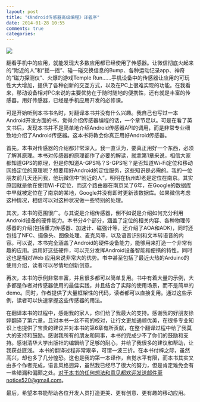 ```yaml
---
layout: post
title: "《Android传感器高级编程》译者序"
date: 2014-01-28 10:55
comments: true
categories: 
---
```


![](http://ww2.sinaimg.cn/large/69d56e38gw1ecz2n3vnnaj209p09qaas.jpg)

翻看手机中的应用，就能发现大多数应用都已经使用了传感器。让微信彻底火起来的“附近的人”和“摇一摇”、碰一碰交换信息的Bump、各种运动记录app、神奇的“磁力探测仪”、火爆的游戏Temple Run……手机设备中的传感器让应用的可玩性大大增加，提供了各种创新的交互方式，以及在PC上很难实现的功能。在我看来，移动设备相对PC来说的主要优势在于随时随地的便携性，还有就是丰富的传感器。用好传感器，已经是手机应用开发的必修课。
可是开始听到本书书名时，对翻译本书并没有什么兴趣。我自己也写过一本Android开发方面的书，觉得介绍传感器编程的话，一个章节足以。可是在看了英文书后，发现本书并不是简单地介绍Android传感器API的调用，而是非常专业细致地介绍了Android传感器。这本书将教会你真正用好Android传感器。
<!--more-->
首先，本书对传感器的介绍都非常深入。我一直认为，要真正用好一个东西，必须了解其原理。本书对传感器的原理都作了必要的解读，就拿第1章来说，相信大家都知道GPS的原理，但是你知道A-GPS吗？S-GPS呢？是否知道Wi-Fi定位和移动网络定位的原理呢？想要用好Android的定位服务，这些知识是必需的。我的一位朋友前几天还问我，他玩微信中“附近的人”，明明在杭州却老是定位在南京。其实原因就是他在使用Wi-Fi定位，而这个路由器在南京呆了6年，在Google的数据库中早就被定位在了南京的某地，Google并没有即时更新该数据库。如果微信考虑这种情况，相信可以对这种状况做一些特别的处理。
其次，本书的范围很广。与其说是介绍传感器，倒不如说是介绍如何充分利用Android设备的硬件能力。本书分4个部分，涵盖了定位的相关内容、各种物理传感器的介绍(包括重力传感器、加速计、磁强计等，还介绍了AOA和ADK)，同时还包括了NFC、摄像头、图像处理、麦克风等，以及语音识别和文本转语音的内容。可以说，本书完全涵盖了Android的硬件设备能力，能够用来打造一个非常有趣的应用。运用好这些硬件，可以充分发挥Android设备智能和便携的特性。同时这也是相对Web 应用来说非常大的优势。书中甚至包括了最近火热的Arduino的使用介绍，读者可以尽情地创新创意。
	再次，本书的示例非常丰富，并且很多都可以简单复用。书中有着大量的示例，大多都是作者对传感器使用的最佳实践，并且结合了实际的使用场景，而不是简单的demo。同时，作者提供了大量框架性的代码，读者都可以直接复用。通过这些示例，读者可以快速掌握这些传感器的用法。在翻译本书的过程中，感谢我的家人，你们给了我最大的支持。感谢我的好朋友徐婷翻译了第六章，且对本书一丝不苟的校对，让行文更加通顺优美，在很多专业知识上也提供了宝贵的建议并对本书的第6章有所贡献，在整个翻译过程中给了我莫大的支持和鼓励。感谢我所有的朋友和同事，本书的完成少不了你们的鼓励和支持。感谢清华大学出版社的编辑给了足够的耐心，并给了我很多的建议和帮助，让我获益匪浅。本书的翻译过程非常艰辛，可谓一波三折。在本书付梓之际，虽然高兴，却也多了几分惶恐。这也是我的第一本译作，自觉水平有限，而本书其实又由多个作者完成，语言风格迥异，虽然我已经尽了很大的努力，但是肯定难免会有一些错漏和偏颇之处。对于本书的任何想法和意见都欢迎发送邮件至notice520@gmail.com。
最后，希望本书能帮助各位开发人员打造更美、更有创意、更有趣的移动应用。                                                 